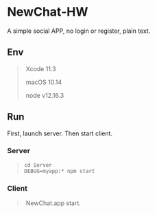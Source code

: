 # NewChat-HW

A simple social APP, no login or register, plain text.

## Env

> ​	Xcode 11.3
>
> ​	macOS 10.14
>
> ​	node v12.16.3

## Run

First, launch server. Then start client.

### Server

>	```shell
>	cd Server
>	DEBUG=myapp:* npm start
>	```

### Client

> ​	NewChat.app start.

